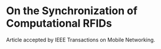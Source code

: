 # On the Synchronization of Computational RFIDs

Article accepted by IEEE Transactions on Mobile Networking.

